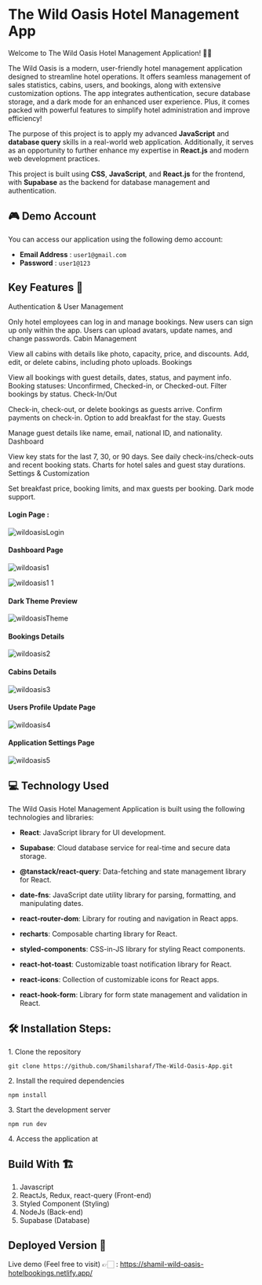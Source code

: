 # The Wild Oasis Hotel Management App

Welcome to The Wild Oasis Hotel Management Application! 🌴🏨

The Wild Oasis is a modern, user-friendly hotel management application designed to streamline hotel operations. It offers seamless management of sales statistics, cabins, users, and bookings, along with extensive customization options. The app integrates authentication, secure database storage, and a dark mode for an enhanced user experience. Plus, it comes packed with powerful features to simplify hotel administration and improve efficiency!

The purpose of this project is to apply my advanced <strong><b>JavaScript</b></strong> and <strong><b>database query</b></strong> skills in a real-world web application. Additionally, it serves as an opportunity to further enhance my expertise in <strong><b>React.js</b></strong> and modern web development practices.  

This project is built using <strong><b>CSS</b></strong>, <strong><b>JavaScript</b></strong>, and <strong><b>React.js</b></strong> for the frontend, with <strong><b>Supabase</b></strong> as the backend for database management and authentication.

## 🎮 Demo Account

You can access our application using the following demo account:

-   **Email Address** : `user1@gmail.com`
-   **Password** : `user1@123`

## Key Features 📝
Authentication & User Management

Only hotel employees can log in and manage bookings.
New users can sign up only within the app.
Users can upload avatars, update names, and change passwords.
Cabin Management

View all cabins with details like photo, capacity, price, and discounts.
Add, edit, or delete cabins, including photo uploads.
Bookings

View all bookings with guest details, dates, status, and payment info.
Booking statuses: Unconfirmed, Checked-in, or Checked-out.
Filter bookings by status.
Check-In/Out

Check-in, check-out, or delete bookings as guests arrive.
Confirm payments on check-in.
Option to add breakfast for the stay.
Guests

Manage guest details like name, email, national ID, and nationality.
Dashboard

View key stats for the last 7, 30, or 90 days.
See daily check-ins/check-outs and recent booking stats.
Charts for hotel sales and guest stay durations.
Settings & Customization

Set breakfast price, booking limits, and max guests per booking.
Dark mode support.

#### Login Page :

![wildoasisLogin](https://github.com/Shamilsharaf/The-Wild-Oasis-App/blob/master/src/data/Assets/Login_Wild_Oasis_SC1.png)

#### Dashboard Page

![wildoasis1](https://github.com/Shamilsharaf/The-Wild-Oasis-App/blob/master/src/data/Assets/Dashboard_Wild_Oasis_SC2.png)

![wildoasis1 1](https://github.com/Shamilsharaf/The-Wild-Oasis-App/blob/master/src/data/Assets/Dashboard2_Wild_Oasis_SC3.png)

#### Dark Theme Preview

![wildoasisTheme](https://github.com/Shamilsharaf/The-Wild-Oasis-App/blob/master/src/data/Assets/Darkmode_Wild_Oasis_SC7.png)

#### Bookings Details

![wildoasis2](https://github.com/Shamilsharaf/The-Wild-Oasis-App/blob/master/src/data/Assets/Bookings_Wild_Oasis_SC2.png)

#### Cabins Details

![wildoasis3](https://github.com/Shamilsharaf/The-Wild-Oasis-App/blob/master/src/data/Assets/Cabins_Wild_Oasis_SC4.png)

#### Users Profile Update Page

![wildoasis4](https://github.com/Shamilsharaf/The-Wild-Oasis-App/blob/master/src/data/Assets/Users_Wild_Oasis_SC5.png)

#### Application Settings Page

![wildoasis5](https://github.com/Shamilsharaf/The-Wild-Oasis-App/blob/master/src/data/Assets/Settings_Wild_Oasis_SC6.png)

## 💻 Technology Used

The Wild Oasis Hotel Management Application is built using the following technologies and libraries:

-   **React**: JavaScript library for UI development.

-   **Supabase**: Cloud database service for real-time and secure data storage.

-   **@tanstack/react-query**: Data-fetching and state management library for React.

-   **date-fns**: JavaScript date utility library for parsing, formatting, and manipulating dates.

-   **react-router-dom**: Library for routing and navigation in React apps.

-   **recharts**: Composable charting library for React.

-   **styled-components**: CSS-in-JS library for styling React components.

-   **react-hot-toast**: Customizable toast notification library for React.

-   **react-icons**: Collection of customizable icons for React apps.

-   **react-hook-form**: Library for form state management and validation in React.

## 🛠️ Installation Steps:

<p>1. Clone the repository</p>

```
git clone https://github.com/Shamilsharaf/The-Wild-Oasis-App.git
```

<p>2. Install the required dependencies </p>

```
npm install
```

<p>3. Start the development server</p>

```
npm run dev
```

<p>4. Access the application at</p>


## Build With 🏗️

1. Javascript
2. ReactJs, Redux, react-query (Front-end)
3. Styled Component (Styling)
4. NodeJs (Back-end)
5. Supabase (Database)

## Deployed Version 🚀

Live demo (Feel free to visit) 👉🏻 : https://shamil-wild-oasis-hotelbookings.netlify.app/
